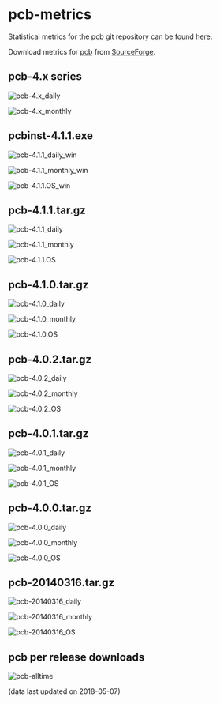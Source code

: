# pcb-metrics

Statistical metrics for the pcb git repository can be found [here](gitstat/index.html).

Download metrics for [pcb](http://pcb.geda-project.org) from [SourceForge](https://sourceforge.net/projects/pcb/files/?source=navbar).

## pcb-4.x series

![pcb-4.x_daily](gnuplot/graphs/pcb-4.x_daily.png)

![pcb-4.x_monthly](gnuplot/graphs/pcb-4.x_monthly.png)

## pcbinst-4.1.1.exe

![pcb-4.1.1_daily_win](gnuplot/graphs/pcb-4.1.1_daily_win.png)

![pcb-4.1.1_monthly_win](gnuplot/graphs/pcb-4.1.1_monthly_win.png)

![pcb-4.1.1.OS_win](gnuplot/graphs/pcb-4.1.1_OS_win.png)

## pcb-4.1.1.tar.gz

![pcb-4.1.1_daily](gnuplot/graphs/pcb-4.1.1_daily.png)

![pcb-4.1.1_monthly](gnuplot/graphs/pcb-4.1.1_monthly.png)

![pcb-4.1.1.OS](gnuplot/graphs/pcb-4.1.1_OS.png)

## pcb-4.1.0.tar.gz

![pcb-4.1.0_daily](gnuplot/graphs/pcb-4.1.0_daily.png)

![pcb-4.1.0_monthly](gnuplot/graphs/pcb-4.1.0_monthly.png)

![pcb-4.1.0.OS](gnuplot/graphs/pcb-4.1.0_OS.png)

## pcb-4.0.2.tar.gz

![pcb-4.0.2_daily](gnuplot/graphs/pcb-4.0.2_daily.png)

![pcb-4.0.2_monthly](gnuplot/graphs/pcb-4.0.2_monthly.png)

![pcb-4.0.2_OS](gnuplot/graphs/pcb-4.0.2_OS.png)

## pcb-4.0.1.tar.gz

![pcb-4.0.1_daily](gnuplot/graphs/pcb-4.0.1_daily.png)

![pcb-4.0.1_monthly](gnuplot/graphs/pcb-4.0.1_monthly.png)

![pcb-4.0.1_OS](gnuplot/graphs/pcb-4.0.1_OS.png)

## pcb-4.0.0.tar.gz

![pcb-4.0.0_daily](gnuplot/graphs/pcb-4.0.0_daily.png)

![pcb-4.0.0_monthly](gnuplot/graphs/pcb-4.0.0_monthly.png)

![pcb-4.0.0_OS](gnuplot/graphs/pcb-4.0.0_OS.png)

## pcb-20140316.tar.gz

![pcb-20140316_daily](gnuplot/graphs/pcb-20140316_daily.png)

![pcb-20140316_monthly](gnuplot/graphs/pcb-20140316_monthly.png)

![pcb-20140316_OS](gnuplot/graphs/pcb-20140316_OS.png)

## pcb per release downloads

![pcb-alltime](gnuplot/graphs/pcb-alltime.png)

(data last updated on 2018-05-07)
